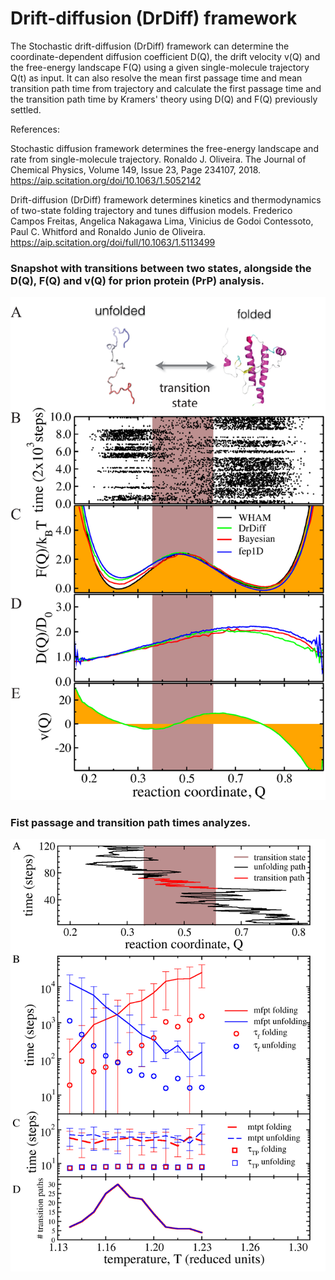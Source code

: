 # Drift-diffusion (DrDiff) framework
The Stochastic drift-diffusion (DrDiff) framework can determine the coordinate-dependent diffusion coefficient D(Q), the drift velocity v(Q) and the free-energy landscape F(Q) using a given single-molecule trajectory Q(t) as input. It can also resolve the mean first passage time and mean transition path time from trajectory and calculate the first passage time and the transition path time by Kramers' theory using D(Q) and F(Q) previously settled.

References:

Stochastic diffusion framework determines the free-energy landscape and rate from single-molecule trajectory. Ronaldo J. Oliveira. The Journal of Chemical Physics, Volume 149, Issue 23, Page 234107, 2018. 
https://aip.scitation.org/doi/10.1063/1.5052142

Drift-diffusion (DrDiff) framework determines kinetics and thermodynamics of two-state folding trajectory and tunes diffusion models. Frederico Campos Freitas, Angelica Nakagawa Lima, Vinicius de Godoi Contessoto, Paul C. Whitford and Ronaldo Junio de Oliveira.
https://aip.scitation.org/doi/full/10.1063/1.5113499

### Snapshot with transitions between two states, alongside the D(Q), F(Q) and v(Q) for prion protein (PrP) analysis.
![Snapshot with transitions between two states, alongside the D(Q), F(Q) and v(Q) for prion protein (PrP) analysis.](https://github.com/ronaldolab/DrDiff/blob/master/figures/Prion_Traj_F_D_D02_v4.png)

### Fist passage and transition path times analyzes.
![Fist passage and transition path times analyzes.](https://github.com/ronaldolab/DrDiff/blob/master/figures/Prion_tau_f_tp2_v7.png)
